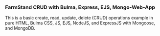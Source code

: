 ### FarmStand CRUD with Bulma, Express, EJS, Mongo-Web-App

This is a basic create, read, update, delete (CRUD) operations example in pure HTML, Bulma CSS, JS, EJS, NodeJS, and ExpressJS with Mongoose, and MongoDB.
